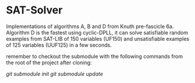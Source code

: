 SAT-Solver
==========

Implementations of algorithms A, B and D from Knuth pre-fascicle 6a. Algorithm D is the fastest using cyclic-DPLL, it can solve satisfiable random examples from SAT-LIB of 150 variables (UF150) and unsatisfiable examples of 125 variables (UUF125) in a few seconds.

remember to checkout the submodule with the following commands from the root of the project after cloning:

*git submodule init* 
*git submodule update*
